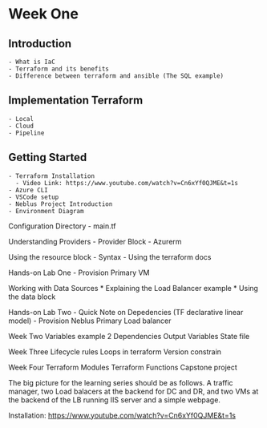 # Week One

## Introduction
    - What is IaC
    - Terraform and its benefits
    - Difference between terraform and ansible (The SQL example)

## Implementation Terraform 
    - Local 
    - Cloud 
    - Pipeline

## Getting Started
    - Terraform Installation
      - Video Link: https://www.youtube.com/watch?v=Cn6xYf0QJME&t=1s
    - Azure CLI 
    - VSCode setup 
    - Neblus Project Introduction
    - Environment Diagram

Configuration Directory
    - main.tf

Understanding Providers
    - Provider Block
    - Azurerm

Using the resource block
    - Syntax
    - Using the terraform docs

Hands-on Lab One
    - Provision Primary VM

Working with Data Sources
    * Explaining the Load Balancer example
    * Using the data block

Hands-on Lab Two
    - Quick Note on Depedencies (TF declarative linear model)
    - Provision Neblus Primary Load balancer



Week Two
Variables example 2
Dependencies
Output Variables
State file


Week Three
Lifecycle rules
Loops in terraform
Version constrain

Week Four
Terraform Modules
Terraform Functions
Capstone project

The big picture for the learning series should be as follows. 
A traffic manager, two Load balacers at the backend for DC and DR, and two VMs at the backend of the LB running IIS server 
and a simple webpage.

Installation: https://www.youtube.com/watch?v=Cn6xYf0QJME&t=1s
